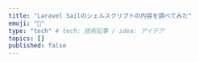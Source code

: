 ```yaml
---
title: "Laravel Sailのシェルスクリプトの内容を調べてみた"
emoji: "🐳"
type: "tech" # tech: 技術記事 / idea: アイデア
topics: []
published: false
---
```

